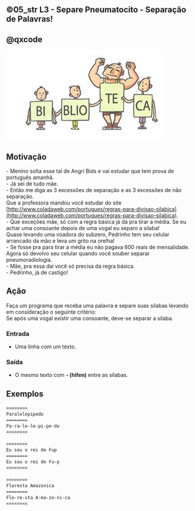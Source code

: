 ## ©05_str L3 - Separe Pneumatocito - Separação de Palavras!
## @qxcode

![](__capa.jpg)

## Motivação

\- Menino solta esse tal de Angri Bids e vai estudar que tem prova de português amanhã.  
\- Já sei de tudo mãe.  
\- Então me diga as 3 excessões de separação e as 3 excessões de não separação.  
Que a professora mandou você estudar do site [http://www.coladaweb.com/portugues/regras-para-divisao-silabica](http://www.coladaweb.com/portugues/regras-para-divisao-silabica).  
\- Que exceções mãe, só com a regra básica já dá pra tirar a média. Se eu achar uma consoante depois de uma vogal eu separo a sílaba!  
Quase levando uma voadora do subzero, Pedrinho tem seu celular arrancado da mão e leva um grito na orelha!  
\- Se fosse pra para tirar a média eu não pagava 600 reais de mensalidade.  
Agora só devolvo seu celular quando você souber separar pneumoradiologia.  
\- Mãe, pra essa daí você só precisa da regra básica.  
\- Pedrinho, já de castigo!

## Ação

Faça um programa que receba uma palavra e separe suas silabas levando em consideração o seguinte critério:  
Se após uma vogal existir uma consoante, deve-se separar a sílaba.

### Entrada

*   Uma linha com um texto.

### Saída

*   O mesmo texto com **- (hífen)** entre as sílabas.

## Exemplos

```
>>>>>>>>
Paralelepipedo
========
Pa-ra-le-le-pi-pe-do
<<<<<<<<

>>>>>>>>
Eu sou o rei de Fup
========
Eu sou o rei de Fu-p
<<<<<<<<

>>>>>>>>
Floresta Amazonica
========
Flo-re-sta A-ma-zo-ni-ca
<<<<<<<<
```

#